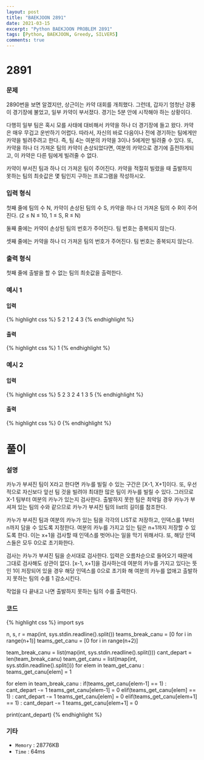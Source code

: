 ```yaml
---
layout: post
title: "BAEKJOON 2891"
date: 2021-03-15
excerpt: "Python BAEKJOON PROBLEM 2891"
tags: [Python, BAEKJOON, Greedy, SILVER5]
comments: true
---
```


# 2891

### 문제
2890번을 보면 알겠지만, 상근이는 카약 대회를 개최했다. 그런데, 갑자기 엄청난 강풍이 경기장에 불었고, 일부 카약이 부서졌다. 경기는 5분 안에 시작해야 하는 상황이다.

다행히 일부 팀은 혹시 모를 사태에 대비해서 카약을 하나 더 경기장에 들고 왔다. 카약은 매우 무겁고 운반하기 어렵다. 따라서, 자신의 바로 다음이나 전에 경기하는 팀에게만 카약을 빌려주려고 한다. 즉, 팀 4는 여분의 카약을 3이나 5에게만 빌려줄 수 있다. 또, 카약을 하나 더 가져온 팀의 카약이 손상되었다면, 여분의 카약으로 경기에 출전하게되고, 이 카약은 다른 팀에게 빌려줄 수 없다.

카약이 부서진 팀과 하나 더 가져온 팀이 주어진다. 카약을 적절히 빌렸을 때 출발하지 못하는 팀의 최솟값은 몇 팀인지 구하는 프로그램을 작성하시오.

### 입력 형식
첫째 줄에 팀의 수 N, 카약이 손상된 팀의 수 S, 카약을 하나 더 가져온 팀의 수 R이 주어진다. (2 ≤ N ≤ 10, 1 ≤ S, R ≤ N)

둘째 줄에는 카약이 손상된 팀의 번호가 주어진다. 팀 번호는 중복되지 않는다.

셋째 줄에는 카약을 하나 더 가져온 팀의 번호가 주어진다. 팀 번호는 중복되지 않는다.

### 출력 형식
첫째 줄에 출발을 할 수 없는 팀의 최솟값을 출력한다.

### 예시 1
#### 입력
{% highlight css %}
5 2 1
2 4
3
{% endhighlight %}
#### 출력
{% highlight css %}
1
{% endhighlight %}

### 예시 2
#### 입력
{% highlight css %}
5 2 3
2 4
1 3 5
{% endhighlight %}
#### 출력
{% highlight css %}
0
{% endhighlight %}

# 풀이

### 설명
카누가 부셔진 팀이 X라고 한다면 카누를 빌릴 수 있는 구간은 [X-1, X+1]이다. 또, 우선적으로 자신보다 앞선 팀 것을 빌려야 최대한 많은 팀이 카누를 빌릴 수 있다. 그러므로 X-1 팀부터 여분의 카누가 있는지 검사한다. 출발하지 못한 팀은 최악일 경우 카누가 부셔져 있는 팀의 수와 같으므로 카누가 부셔진 팀의 list의 길이를 참조한다.

카누가 부셔진 팀과 여분의 카누가 있는 팀을 각각의 LIST로 저장하고, 인덱스를 1부터 n까지 담을 수 있도록 지정한다. 여분의 카누를 가지고 있는 팀은 n+1까지 저장할 수 있도록 한다. 이는 x+1을 검사할 때 인덱스를 벗어나는 일을 막기 위해서다. 또, 해당 인덱스들은 모두 0으로 초기화한다.

검사는 카누가 부셔진 팀을 순서대로 검사한다. 입력은 오름차순으로 들어오기 때문에 그대로 검사해도 상관이 없다. [x-1, x+1]을 검사하는데 여분의 카누를 가지고 있다는 뜻인 1이 저장되어 있을 경우 해당 인덱스를 0으로 초기화 해 여분의 카누를 없애고 출발하지 못하는 팀의 수를 1 감소시킨다. 

작업을 다 끝내고 나면 출발하지 못하는 팀의 수를 출력한다.

### 코드
{% highlight css %}
import sys

n, s, r = map(int, sys.stdin.readline().split())
teams_break_canu = [0 for i in range(n+1)]
teams_get_canu = [0 for i in range(n+2)]

team_break_canu = list(map(int, sys.stdin.readline().split()))
cant_depart = len(team_break_canu)
team_get_canu = list(map(int, sys.stdin.readline().split()))
for elem in team_get_canu :
    teams_get_canu[elem] = 1

for elem in team_break_canu :
    if(teams_get_canu[elem-1] == 1) : 
        cant_depart -= 1
        teams_get_canu[elem-1] = 0
    elif(teams_get_canu[elem] == 1) :
        cant_depart -= 1
        teams_get_canu[elem] = 0
    elif(teams_get_canu[elem+1] == 1) :
        cant_depart -= 1
        teams_get_canu[elem+1] = 0

print(cant_depart)
{% endhighlight %}

### 기타
- `Memory` : 28776KB
- `Time` : 64ms